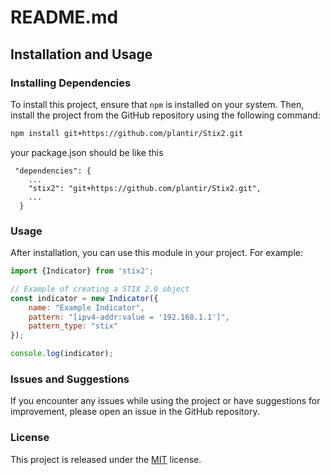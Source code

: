 # README.md

## Installation and Usage

### Installing Dependencies

To install this project, ensure that `npm` is installed on your system. Then, install the project from the GitHub repository using the following command:

```sh
npm install git+https://github.com/plantir/Stix2.git
```


your package.json should be like this

```
 "dependencies": {
    ...
    "stix2": "git+https://github.com/plantir/Stix2.git",
    ...
  }
```

### Usage

After installation, you can use this module in your project. For example:

```javascript
import {Indicator} from 'stix2';

// Example of creating a STIX 2.0 object
const indicator = new Indicator({
    name: "Example Indicator",
    pattern: "[ipv4-addr:value = '192.168.1.1']",
    pattern_type: "stix"
});

console.log(indicator);
```

### Issues and Suggestions

If you encounter any issues while using the project or have suggestions for improvement, please open an issue in the GitHub repository.

### License

This project is released under the [MIT](LICENSE) license.


